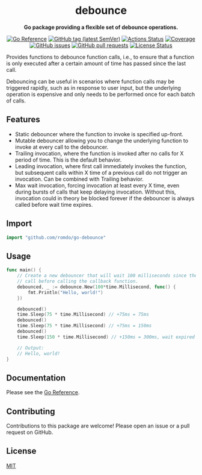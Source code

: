 <h1 align="center">
  debounce
</h1>

<p align="center">
  <strong>
    Go package providing a flexible set of debounce operations.
  </strong>
</p>

<p align="center">
  <a href="https://pkg.go.dev/github.com/romdo/go-debounce"><img src="https://img.shields.io/badge/%E2%80%8B-reference-387b97.svg?logo=go&logoColor=white" alt="Go Reference"></a>
  <a href="https://github.com//romdo/go-debounce/releases"><img src="https://img.shields.io/github/v/tag/romdo/go-debounce?label=release" alt="GitHub tag (latest SemVer)"></a>
  <a href="https://github.com/romdo/go-debounce/actions"><img src="https://img.shields.io/github/actions/workflow/status/romdo/go-debounce/ci.yml?logo=github" alt="Actions Status"></a>
  <a href="https://codeclimate.com/github/romdo/go-debounce"><img src="https://img.shields.io/codeclimate/coverage/romdo/go-debounce.svg?logo=code%20climate" alt="Coverage"></a>
  <a href="https://github.com/romdo/go-debounce/issues"><img src="https://img.shields.io/github/issues-raw/romdo/go-debounce.svg?style=flat&logo=github&logoColor=white" alt="GitHub issues"></a>
  <a href="https://github.com/romdo/go-debounce/pulls"><img src="https://img.shields.io/github/issues-pr-raw/romdo/go-debounce.svg?style=flat&logo=github&logoColor=white" alt="GitHub pull requests"></a>
  <a href="https://github.com/romdo/go-debounce/blob/main/LICENSE"><img src="https://img.shields.io/github/license/romdo/go-debounce.svg?style=flat" alt="License Status"></a>
</p>

Provides functions to debounce function calls, i.e., to ensure that a function
is only executed after a certain amount of time has passed since the last call.

Debouncing can be useful in scenarios where function calls may be triggered
rapidly, such as in response to user input, but the underlying operation is
expensive and only needs to be performed once for each batch of calls.

## Features

- Static debouncer where the function to invoke is specified up-front.
- Mutable debouncer allowing you to change the underlying function to invoke at
  every call to the debouncer.
- Trailing invocation, where the function is invoked after no calls
  for X period of time. This is the default behavior.
- Leading invocation, where first call immediately invokes the function, but
  subsequent calls within X time of a previous call do not trigger an
  invocation. Can be combined with Trailing behavior.
- Max wait invocation, forcing invocation at least every X time, even during
  bursts of calls that keep delaying invocation. Without this, invocation could
  in theory be blocked forever if the debouncer is always called before wait
  time expires.

## Import

```go
import "github.com/romdo/go-debounce"
```

## Usage

```go
func main() {
	// Create a new debouncer that will wait 100 milliseconds since the last
	// call before calling the callback function.
	debounced, _ := debounce.New(100*time.Millisecond, func() {
		fmt.Println("Hello, world!")
	})

	debounced()
	time.Sleep(75 * time.Millisecond) // +75ms = 75ms
	debounced()
	time.Sleep(75 * time.Millisecond) // +75ms = 150ms
	debounced()
	time.Sleep(150 * time.Millisecond) // +150ms = 300ms, wait expired at 250ms

	// Output:
	// Hello, world!
}
```

## Documentation

Please see the
[Go Reference](https://pkg.go.dev/github.com/romdo/go-debouce#section-documentation).

## Contributing

Contributions to this package are welcome! Please open an issue or a pull
request on GitHub.

## License

[MIT](https://github.com/romdo/go-debounce/blob/main/LICENSE)
